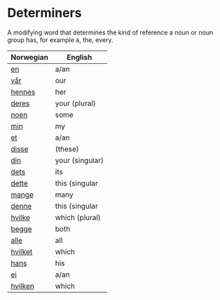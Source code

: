 # Determiners

A modifying word that determines the kind of reference a noun or noun group has, for example a, the, every.

| Norwegian | English |
| --- | --- |
| [en](https://www.ordnett.no/search?language=no&phrase=en) | a/an | m |
| [vår](https://www.ordnett.no/search?language=no&phrase=vår) | our |  |
| [hennes](https://www.ordnett.no/search?language=no&phrase=hennes) | her | f |
| [deres](https://www.ordnett.no/search?language=no&phrase=deres) | your (plural) | None |
| [noen](https://www.ordnett.no/search?language=no&phrase=noen) | some |  |
| [min](https://www.ordnett.no/search?language=no&phrase=min) | my |  |
| [et](https://www.ordnett.no/search?language=no&phrase=et) | a/an | i |
| [disse](https://www.ordnett.no/search?language=no&phrase=disse) | (these) |  |
| [din](https://www.ordnett.no/search?language=no&phrase=din) | your (singular) |  |
| [dets](https://www.ordnett.no/search?language=no&phrase=dets) | its | i |
| [dette](https://www.ordnett.no/search?language=no&phrase=dette) | this (singular |  neuter) |
| [mange](https://www.ordnett.no/search?language=no&phrase=mange) | many |  |
| [denne](https://www.ordnett.no/search?language=no&phrase=denne) | this (singular |  masculine and femenine) |
| [hvilke](https://www.ordnett.no/search?language=no&phrase=hvilke) | which (plural) |  |
| [begge](https://www.ordnett.no/search?language=no&phrase=begge) | both |  |
| [alle](https://www.ordnett.no/search?language=no&phrase=alle) | all |  |
| [hvilket](https://www.ordnett.no/search?language=no&phrase=hvilket) | which | i |
| [hans](https://www.ordnett.no/search?language=no&phrase=hans) | his | m |
| [ei](https://www.ordnett.no/search?language=no&phrase=ei) | a/an | f |
| [hvilken](https://www.ordnett.no/search?language=no&phrase=hvilken) | which | m |

